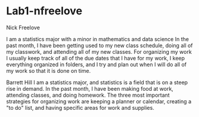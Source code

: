 # Lab1-nfreelove

Nick Freelove

I am a statistics major with a minor in mathematics and data science
In the past month, I have been getting used to my new class schedule, doing all of my classwork, and attending all of my new classes.
For organizing my work I usually keep track of all of the due dates that I have for my work, I keep everything organized in folders, and I try and plan out when I will do all of my work so that it is done on time.

Barrett Hill
I am a statistics major, and statistics is a field that is on a steep rise in demand.
In the past month, I have been making food at work, attending classes, and doing homework.
The three most important strategies for organizing work are keeping a planner or calendar, creating a "to do" list, and having specific areas for work and supplies.
